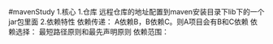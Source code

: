 #mavenStudy
1.核心
    1.仓库
        远程仓库的地址配置到maven安装目录下lib下的一个jar包里面
    2.依赖特性
        依赖传递：
            A依赖B，B依赖C。则A项目会有B和C依赖
        依赖选择：
            最短路径原则和最先声明原则
        依赖范围：
            
    